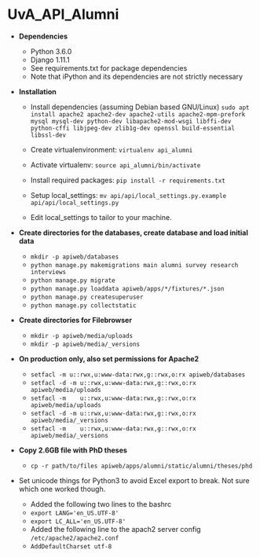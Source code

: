 # UvA_API_Alumni

- **Dependencies**
  - Python 3.6.0
  - Django 1.11.1
  - See requirements.txt for package dependencies 
  - Note that iPython and its dependencies are not strictly necessary

- **Installation**
  - Install dependencies (assuming Debian based GNU/Linux) `sudo apt install apache2 apache2-dev apache2-utils apache2-mpm-prefork mysql mysql-dev python-dev libapache2-mod-wsgi libffi-dev python-cffi libjpeg-dev zlib1g-dev openssl build-essential libssl-dev`
  - Create virtualenvironment: `virtualenv api_alumni`
  - Activate virtualenv: `source api_alumni/bin/activate`

  - Install required packages: `pip install -r requirements.txt`
  - Setup local_settings: `mv api/api/local_settings.py.example api/api/local_settings.py`
  - Edit local_settings to tailor to your machine.

- **Create directories for the databases, create database and load initial data**
  - `mkdir -p apiweb/databases`
  - `python manage.py makemigrations main alumni survey research interviews`
  - `python manage.py migrate`
  - `python manage.py loaddata apiweb/apps/*/fixtures/*.json`
  - `python manage.py createsuperuser`
  - `python manage.py collectstatic`


- **Create directories for Filebrowser**
  - `mkdir -p apiweb/media/uploads`
  - `mkdir -p apiweb/media/_versions`
  
- **On production only, also set permissions for Apache2**
  - `setfacl -m u::rwx,u:www-data:rwx,g::rwx,o:rx apiweb/databases `
  - `setfacl -d -m u::rwx,u:www-data:rwx,g::rwx,o:rx apiweb/media/uploads`
  - `setfacl -m    u::rwx,u:www-data:rwx,g::rwx,o:rx apiweb/media/uploads`
  - `setfacl -d -m u::rwx,u:www-data:rwx,g::rwx,o:rx apiweb/media/_versions`
  - `setfacl -m    u::rwx,u:www-data:rwx,g::rwx,o:rx apiweb/media/_versions`


- **Copy 2.6GB file with PhD theses**
    - `cp -r path/to/files apiweb/apps/alumni/static/alumni/theses/phd`

- Set unicode things for Python3 to avoid Excel export to break. Not sure which one worked though.
    - Added the following two lines to the bashrc
    - `export LANG='en_US.UTF-8'`
    - `export LC_ALL='en_US.UTF-8'`
    - Added the following line to the apach2 server config `/etc/apache2/apache2.conf`
    - `AddDefaultCharset utf-8`
